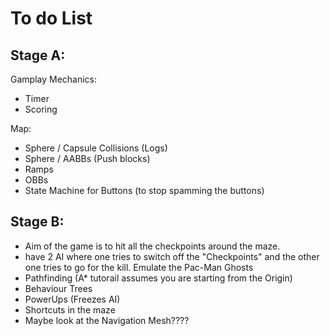 # To do List

## Stage A:
Gamplay Mechanics:
- Timer
- Scoring

Map:
- Sphere / Capsule Collisions (Logs)
- Sphere / AABBs (Push blocks)
- Ramps
- OBBs 
- State Machine for Buttons (to stop spamming the buttons)

## Stage B:
- Aim of the game is to hit all the checkpoints around the maze.
- have 2 AI where one tries to switch off the "Checkpoints" and the other one tries to go for the kill. Emulate the Pac-Man Ghosts
- Pathfinding (A* tutorail assumes you are starting from the Origin)
- Behaviour Trees
- PowerUps (Freezes AI)
- Shortcuts in the maze
- Maybe look at the Navigation Mesh????

